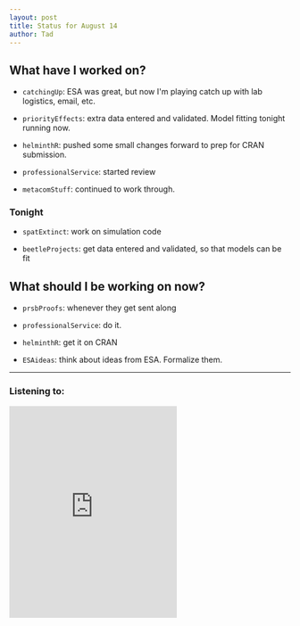 ```yaml
---
layout: post 
title: Status for August 14 
author: Tad
---
```

 


## What have I worked on?
 
* `catchingUp`: ESA was great, but now I'm playing catch up with lab logistics, email, etc. 

* `priorityEffects`: extra data entered and validated. Model fitting tonight running now. 

* `helminthR`: pushed some small changes forward to prep for CRAN submission.

* `professionalService`: started review

* `metacomStuff`: continued to work through. 





### Tonight 

* `spatExtinct`: work on simulation code

* `beetleProjects`: get data entered and validated, so that models can be fit






## What should I be working on now? 

* `prsbProofs`: whenever they get sent along

* `professionalService`: do it.

* `helminthR`: get it on CRAN

* `ESAideas`: think about ideas from ESA. Formalize them.

 
 
 
--- 

### Listening to: 

<iframe src='https://embed.spotify.com/?uri=spotify%3Atrack%3A010ALbbh5KlQ4fKWgSdhRd' width='300' height='380' frameborder='0' allowtransparency='true'></iframe> 

<i class='fa fa-code' style='color:pink'></i> 
